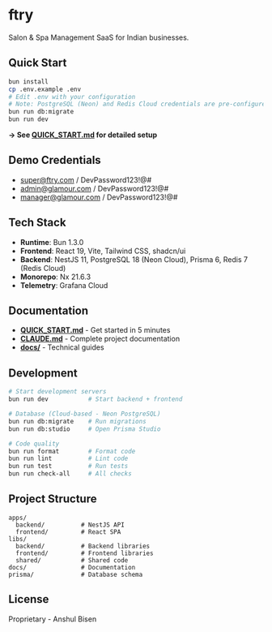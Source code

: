 # ftry

Salon & Spa Management SaaS for Indian businesses.

## Quick Start

```bash
bun install
cp .env.example .env
# Edit .env with your configuration
# Note: PostgreSQL (Neon) and Redis Cloud credentials are pre-configured
bun run db:migrate
bun run dev
```

**→ See [QUICK_START.md](./QUICK_START.md) for detailed setup**

## Demo Credentials

- super@ftry.com / DevPassword123!@#
- admin@glamour.com / DevPassword123!@#
- manager@glamour.com / DevPassword123!@#

## Tech Stack

- **Runtime**: Bun 1.3.0
- **Frontend**: React 19, Vite, Tailwind CSS, shadcn/ui
- **Backend**: NestJS 11, PostgreSQL 18 (Neon Cloud), Prisma 6, Redis 7 (Redis Cloud)
- **Monorepo**: Nx 21.6.3
- **Telemetry**: Grafana Cloud

## Documentation

- **[QUICK_START.md](./QUICK_START.md)** - Get started in 5 minutes
- **[CLAUDE.md](./CLAUDE.md)** - Complete project documentation
- **[docs/](./docs/)** - Technical guides

## Development

```bash
# Start development servers
bun run dev           # Start backend + frontend

# Database (Cloud-based - Neon PostgreSQL)
bun run db:migrate    # Run migrations
bun run db:studio     # Open Prisma Studio

# Code quality
bun run format        # Format code
bun run lint          # Lint code
bun run test          # Run tests
bun run check-all     # All checks
```

## Project Structure

```
apps/
  backend/          # NestJS API
  frontend/         # React SPA
libs/
  backend/          # Backend libraries
  frontend/         # Frontend libraries
  shared/           # Shared code
docs/               # Documentation
prisma/             # Database schema
```

## License

Proprietary - Anshul Bisen
